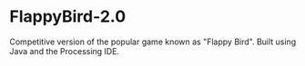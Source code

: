 # FlappyBird-2.0
Competitive version of the popular game known as "Flappy Bird". Built using Java and the Processing IDE.
